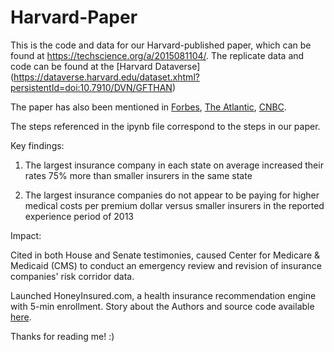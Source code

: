 # Harvard-Paper

This is the code and data for our Harvard-published paper, which can be found at https://techscience.org/a/2015081104/. The replicate data and code can be found at the [Harvard Dataverse] (https://dataverse.harvard.edu/dataset.xhtml?persistentId=doi:10.7910/DVN/GFTHAN)

The paper has also been mentioned in [Forbes](https://www.forbes.com/sites/sarahhedgecock/2015/08/28/how-two-harvard-grads-want-to-change-the-face-of-health-insurance/#62881bea4d6a), [The Atlantic](https://www.theatlantic.com/technology/archive/2015/...honeyinsured/414765/), [CNBC](http://www.cnbc.com/2015/08/28/whos-charging-more-for-obamacare-plans-surprise.html).

The steps referenced in the ipynb file correspond to the steps in our paper.

Key findings:

1. The largest insurance company in each state on average increased their rates 75% more than smaller insurers in the same state

2. The largest insurance companies do not appear to be paying for higher medical costs per premium dollar versus smaller insurers in the reported experience period of 2013

Impact:

Cited in both House and Senate testimonies, caused Center for Medicare & Medicaid (CMS) to conduct an emergency review and revision of insurance companies' risk corridor data.

Launched HoneyInsured.com, a health insurance recommendation engine with 5-min enrollment. Story about the Authors and source code available [here](https://github.com/cortexml/HoneyInsured-Front).

Thanks for reading me! :)
